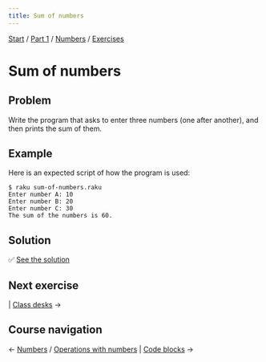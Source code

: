 ```yaml
---
title: Sum of numbers
---
```


[Start](/raku-course/) / [Part 1](/raku-course/part1) / [Numbers](/raku-course/numbers) / [Exercises](/raku-course/numbers/exercises)

# Sum of numbers

## Problem

Write the program that asks to enter three numbers (one after another), and then prints the sum of them.

## Example

Here is an expected script of how the program is used:

    $ raku sum-of-numbers.raku
    Enter number A: 10
    Enter number B: 20
    Enter number C: 30
    The sum of the numbers is 60.

## Solution

✅ [See the solution](solution)

## Next exercise

| [Class desks](/raku-course/numbers/exercises/class-desks) →

## Course navigation

← [Numbers](/raku-course/numbers) / [Operations with numbers](/raku-course/numbers/operations) | [Code blocks](/raku-course/code-blocks) →
